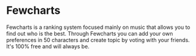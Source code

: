 # Fewcharts
Fewcharts is a ranking system focused mainly on music that allows you to find out who is the best. Through Fewcharts you can add your own preferences in 50 characters and create topic by voting with your friends. It's 100% free and will always be.
